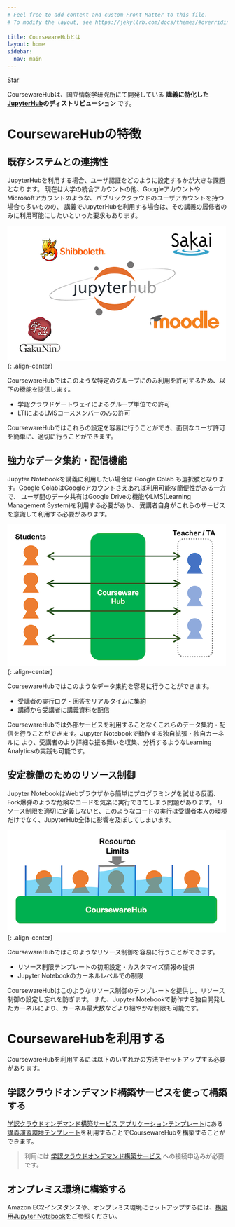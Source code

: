 ```yaml
---
# Feel free to add content and custom Front Matter to this file.
# To modify the layout, see https://jekyllrb.com/docs/themes/#overriding-theme-defaults

title: CoursewareHubとは
layout: home
sidebar:
  nav: main
---
```


<!-- Place this tag where you want the button to render. -->
<a class="github-button" href="https://github.com/CoursewareHub/coursewarehub.github.io" data-icon="octicon-star" data-show-count="true" aria-label="Star CoursewareHub/coursewarehub.github.io on GitHub">Star</a>

CoursewareHubは、国立情報学研究所にて開発している **講義に特化した[JupyterHub](https://jupyter.org/hub)のディストリビューション** です。

# CoursewareHubの特徴

## 既存システムとの連携性

JupyterHubを利用する場合、ユーザ認証をどのように設定するかが大きな課題となります。
現在は大学の統合アカウントの他、GoogleアカウントやMicrosoftアカウントのような、パブリッククラウドのユーザアカウントを持つ場合も多いものの、
講義でJupyterHubを利用する場合は、その講義の履修者のみに利用可能にしたいといった要求もあります。

![認証連携](assets/images/auth.png){: .align-center}

CoursewareHubではこのような特定のグループにのみ利用を許可するため、以下の機能を提供します。

- 学認クラウドゲートウェイによるグループ単位での許可
- LTIによるLMSコースメンバーのみの許可

CoursewareHubではこれらの設定を容易に行うことができ、面倒なユーザ許可を簡単に、適切に行うことができます。

## 強力なデータ集約・配信機能

Jupyter Notebookを講義に利用したい場合は Google Colab も選択肢となります。Google ColabはGoogleアカウントさえあれば利用可能な簡便性がある一方で、
ユーザ間のデータ共有はGoogle Driveの機能やLMS(Learning Management System)を利用する必要があり、
受講者自身がこれらのサービスを意識して利用する必要があります。

![データ集約・配信機能](assets/images/sharing.png){: .align-center}

CoursewareHubではこのようなデータ集約を容易に行うことができます。

- 受講者の実行ログ・回答をリアルタイムに集約
- 講師から受講者に講義資料を配信

CoursewareHubでは外部サービスを利用することなくこれらのデータ集約・配信を行うことができます。Jupyter Notebookで動作する独自拡張・独自カーネルに
より、受講者のより詳細な振る舞いを収集、分析するようなLearning Analyticsの実践も可能です。

## 安定稼働のためのリソース制御

Jupyter NotebookはWebブラウザから簡単にプログラミングを試せる反面、Fork爆弾のような危険なコードを気楽に実行できてしまう問題があります。
リソース制限を適切に定義しないと、このようなコードの実行は受講者本人の環境だけでなく、JupyterHub全体に影響を及ぼしてしまいます。

![リソース制御](assets/images/limits.png){: .align-center}

CoursewareHubではこのようなリソース制御を容易に行うことができます。

- リソース制限テンプレートの初期設定・カスタマイズ情報の提供
- Jupyter Notebookのカーネルレベルでの制限

CoursewareHubはこのようなリソース制御のテンプレートを提供し、リソース制御の設定し忘れを防ぎます。
また、Jupyter Notebookで動作する独自開発したカーネルにより、カーネル最大数などより細やかな制限も可能です。

# CoursewareHubを利用する

CoursewareHubを利用するには以下のいずれかの方法でセットアップする必要があります。

## 学認クラウドオンデマンド構築サービスを使って構築する

[学認クラウドオンデマンド構築サービス アプリケーションテンプレート](https://github.com/nii-gakunin-cloud/ocs-templates)にある[講義演習環境テンプレート](https://github.com/nii-gakunin-cloud/ocs-templates/tree/master/CoursewareHub)を利用することでCoursewareHubを構築することができます。

> 利用には [学認クラウドオンデマンド構築サービス](https://cloud.gakunin.jp/ocs/) への接続申込みが必要です。

## オンプレミス環境に構築する

Amazon EC2インスタンスや、オンプレミス環境にセットアップするには、[構築用Jupyter Notebook](https://github.com/NII-cloud-operation/CoursewareHub-LC_deploy)をご参照ください。
